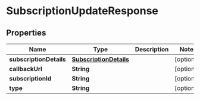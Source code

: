 

# SubscriptionUpdateResponse


## Properties

Name | Type | Description | Notes
------------ | ------------- | ------------- | -------------
**subscriptionDetails** | [**SubscriptionDetails**](SubscriptionDetails.md) |  |  [optional]
**callbackUrl** | **String** |  |  [optional]
**subscriptionId** | **String** |  |  [optional]
**type** | **String** |  |  [optional]



